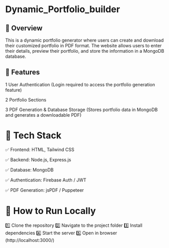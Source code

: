 # Dynamic_Portfolio_builder
## 🔹 Overview
This is a dynamic portfolio generator where users can create and download their customized portfolio in PDF format. The website allows users to enter their details, preview their portfolio, and store the information in a MongoDB database.

## 🔹 Features

 1 User Authentication (Login required to access the portfolio generation feature)

 2 Portfolio Sections

 3 PDF Generation & Database Storage (Stores portfolio data in MongoDB and generates a downloadable PDF)

# 🔹 Tech Stack
✅ Frontend: HTML, Tailwind CSS

✅ Backend: Node.js, Express.js

✅ Database: MongoDB

✅ Authentication: Firebase Auth / JWT

✅ PDF Generation: jsPDF / Puppeteer

# 🔹 How to Run Locally
1️⃣ Clone the repository
2️⃣ Navigate to the project folder
3️⃣ Install dependencies
4️⃣ Start the server
5️⃣ Open in browser (http://localhost:3000/)

